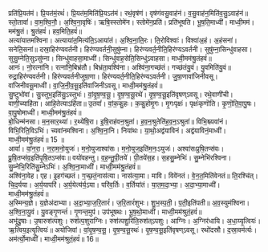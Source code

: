 

  
प्रति॑प्रि॒यत॑मं। प्रि॒यत॑मं॒रथं॑। प्रि॒यत॑म॒मिति॑प्रि॒यऽत॑मं। रथं॒वृष॑णं। वृष॑णंवसु॒वाह॑नं। व॒सु॒वाह॑न॒मिति॑व॒सु॒ऽवाह॑नं॥ स्तो॒तावां॑। वा॒म॒श्वि॒नौ॒। अ॒श्वि॒ना॒वृषिः॑। ऋषि॒स्स्तोमे॑न। स्तोमे॑न॒प्रति॑। प्रति॑भूषति। भू॒ष॒ति॒माध्वी॑। माध्वी॒मम॑। मम॑श्रु॒तं। श्रु॒तंहवं॑। हव॒मिति॒हवं॑॥  
अत्या॑यातमश्विना। अत्याया॑त॒मित्य॑ति॒ऽआया॑तं। अ॒श्वि॒ना॒ति॒रः। ति॒रोविश्वाः॑। विश्वा॑अ॒हं। अ॒हंसना॑। सनेति॒सना॑॥ दस्रा॒हिर॑ण्यवर्तनी। हिर॑ण्यवर्तनी॒सुषु॑म्ना। हिर॑ण्यवर्त॒नीति॒हिर॑ण्यऽवर्तनी। सुषु॑म्ना॒सिन्धु॑वाहसा। सुसु॒म्नेति॒सुऽसु॑म्ना। सिन्धु॑वाहसा॒माध्वी॑। सिन्धु॑वाह॒सेति॒सिन्धु॑ऽवाहसा। माध्वी॒मम॑श्रु॒तंहवं॑॥  
आनः॑। नो॒रत्ना॑नि। रत्ना॑नि॒बिभ्र॑तौ। बिभ्र॑ता॒वश्वि॑ना। अश्वि॑ना॒गच्छ॑तं। गच्छ॑तंयु॒वं। यु॒वमिति॑यु॒वं॥ रुद्रा॒हिर॑ण्यवर्तनी। हिर॑ण्यवर्तनीजुषा॒णा। हिर॑ण्यवर्त॒नीति॒हिर॑ण्यऽवर्तनी। जु॒षा॒णावा॑जिनीवसू। वा॑जिनीवसू॒माध्वी॑। वा॒जि॒नी॒व॒सू॒इति॑वाजिनीऽवसू। माध्वी॒मम॑श्रु॒तंहवं॑॥  
सु॒ष्टुभो॑वां। सु॒स्तुभ॒इति॑सु॒ऽस्तुभः॑। वां॒वृ॒ष॒ण्व॒सू॒। वृ॒ष॒ण्व॒सू॒रथे॑। वृ॒ष॒ण्व॒सू॒इति॑वृषण्ऽवसू। रथे॒वाणी॑ची। वाणी॒च्याहि॑ता। आहि॒तेत्याऽहि॑ता॥ उ॒तवां॑। वां॒क॒कु॒हः। क॒कु॒होमृ॒गः। मृ॒गःपृक्षः॑। पृक्षः॑कृणॊति। कृ॒णॊ॒ति॒वा॒पु॒षः। वा॒पु॒षोमाध्वी॑। माध्वी॒मम॑श्रु॒तंहवं॑॥  
बो॒धिन्म॑नसा। म॒न॒सार॒थ्या॑। र॒थ्ये॑षि॒रा। इ॒षि॒राह॑वन॒श्रुता॑। ह॒व॒न॒श्रुतेति॑ह॒व॒न॒ऽश्रुता॑॥ विभि॒श्च्यवा॑नं। विभि॒रिति॒विऽभिः॑। च्यवा॑नमश्विना। अ॒श्वि॒ना॒नि। निया॑थः। या॒थो॒अद्व॑याविनं। अद्व॑याविनं॒माध्वी॑। माध्वी॒मम॑श्रु॒तंहवं॑॥ 15 ॥  
आवां॑। वां॒न॒रा॒। न॒रा॒म॒नो॒युजः॑। म॒नो॒युजाश्वा॑सः। म॒नो॒युज॒इति॑म॒नः॒ऽयुजः॑। अश्वा॑सःप्रुषि॒तप्स॑वः। प्रु॒षि॒तप्स॑व॒इति॑पृ॒षि॒तऽप्स॑वः॥ वयो॑वहन्तु। व॒ह॒न्तु॒पी॒तये॑। पी॒तये॑स॒ह। स॒हसु॒म्नेभिः॑। सु॒म्नेभि॑रश्विना। सु॒म्नेभि॒रिति॑सु॒म्नेऽभिः॑। अ॒श्वि॒ना॒माध्वी॑। माध्वी॒मम॑श्रु॒तंहवं॑॥  
अश्वि॑ना॒वेह। एह। इ॒हग॑च्छतं। ग॒च्छ॒तं॒नास॑त्या। नास॑त्या॒मा। मावि। विवे॑नतं। वे॒न॒त॒मिति॑वेनतं॥ ति॒रश्चि॑त्। चि॒द॒र्यया। अ॒र्य॒यापरि॑। अ॒र्य॒येत्य॑र्य॒ऽया। परि॑व॒र्तिः। व॒र्तिया॑तं। या॒त॒म॒दा॒भ्या॒। अ॒दा॒भ्या॒माध्वी॑। माध्वी॒मम॑श्रु॒तंहवं॑॥  
अ॒स्मिन्य॒ज्ञे। य॒ज्ञेअ॑दाभ्या। अ॒दा॒भ्या॒ज॒रि॒तारं॑। ज॒रि॒तारं॑शुभः। शु॒भ॒स्प॒ती॒। प॒ती॒इति॑पती॥ अ॒व॒स्युम॑श्विना। अ॒श्वि॒ना॒यु॒वं। यु॒वङ्गृ॒णन्तं॑। गृ॒णन्त॒मुप॑। उप॑भूषथः। भू॒ष॒थो॒माध्वी॑। माध्वी॒मम॑श्रुतं॒हवं॑॥  
अभू॑दु॒षाः। उ॒षारुश॑त्पशुः। रुश॑त्प॒शुराग्निः। रुश॑त्पशु॒रिति॒रुश॑त्ऽपशुः। आग्निः। अ॒ग्निर॑धायि। अ॒धा॒य्यृ॒त्वियः॑। ऋ॒त्विय॒इत्यृ॒त्वियः॑॥ अयो॑जिवां। वां॒वृ॒ष॒ण्व॒सू॒। वृ॒ष॒ण्व॒सू॒रथः॑। वृ॒ष॒ण्व॒सू॒इति॑वृषण्ऽवसू। रथो॑दस्रौ। द॒स्रा॒वम॑र्त्यः। अम॑र्त्यो॒माध्वी॑। माध्वी॒मम॑श्रुतं॒हवं॑॥ 16॥  
